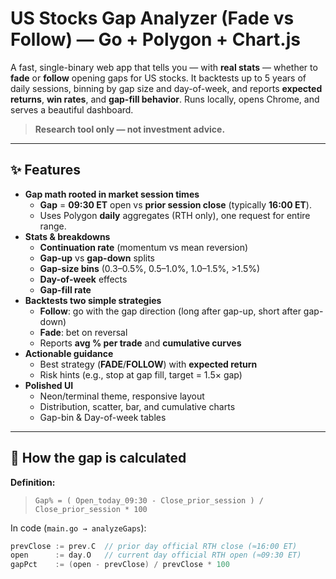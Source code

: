 # US Stocks Gap Analyzer (Fade vs Follow) — Go + Polygon + Chart.js

A fast, single-binary web app that tells you — with **real stats** — whether to **fade** or **follow** opening gaps for US stocks. It backtests up to 5 years of daily sessions, binning by gap size and day-of-week, and reports **expected returns**, **win rates**, and **gap-fill behavior**. Runs locally, opens Chrome, and serves a beautiful dashboard.

> **Research tool only — not investment advice.**

---

## ✨ Features

- **Gap math rooted in market session times**
  - **Gap** = **09:30 ET** open vs **prior session close** (typically **16:00 ET**).
  - Uses Polygon **daily** aggregates (RTH only), one request for entire range.
- **Stats & breakdowns**
  - **Continuation rate** (momentum vs mean reversion)
  - **Gap-up** vs **gap-down** splits
  - **Gap-size bins** (0.3–0.5%, 0.5–1.0%, 1.0–1.5%, >1.5%)
  - **Day-of-week** effects
  - **Gap-fill rate**
- **Backtests two simple strategies**
  - **Follow**: go with the gap direction (long after gap-up, short after gap-down)
  - **Fade**: bet on reversal
  - Reports **avg % per trade** and **cumulative curves**
- **Actionable guidance**
  - Best strategy (**FADE**/**FOLLOW**) with **expected return**
  - Risk hints (e.g., stop at gap fill, target = 1.5× gap)
- **Polished UI**
  - Neon/terminal theme, responsive layout
  - Distribution, scatter, bar, and cumulative charts
  - Gap-bin & Day-of-week tables

---

## 🧮 How the gap is calculated

**Definition:**  
> `Gap% = ( Open_today_09:30 - Close_prior_session ) / Close_prior_session * 100`

In code (`main.go → analyzeGaps`):

```go
prevClose := prev.C  // prior day official RTH close (≈16:00 ET)
open      := day.O   // current day official RTH open (≈09:30 ET)
gapPct    := (open - prevClose) / prevClose * 100
